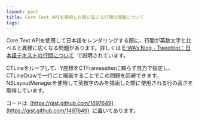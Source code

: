 ```yaml
---
layout: post
title: Core Text APIを使用した際に起こる行間の問題について
tags: 
---
```



Core Text APIを使用して日本語をレンダリングする際に、行間が英数文字と比べると異様に広くなる問題があります。詳しくは [E-WA’s Blog - Tweetbot：日本語テキストの行間について](http://ewa4618.vjck.com/2011/07/05/tweetbot%EF%BC%9A%E6%97%A5%E6%9C%AC%E8%AA%9E%E3%83%86%E3%82%AD%E3%82%B9%E3%83%88%E3%81%AE%E8%A1%8C%E9%96%93%E3%81%AB%E3%81%A4%E3%81%84%E3%81%A6/)  で説明されています。

CTLineをループして、Y座標をCTFramesetterに頼らず自力で指定し、CTLineDrawで一行ごと描画することでこの問題を回避できます。NSLayoutManagerを使用して英数字のみを描画した際に使用される行の高さを取得しています。

コードは [](https://gist.github.com/1497649) [https://gist.github.com/1497649](https://gist.github.com/1497649)  に置いてあります。
